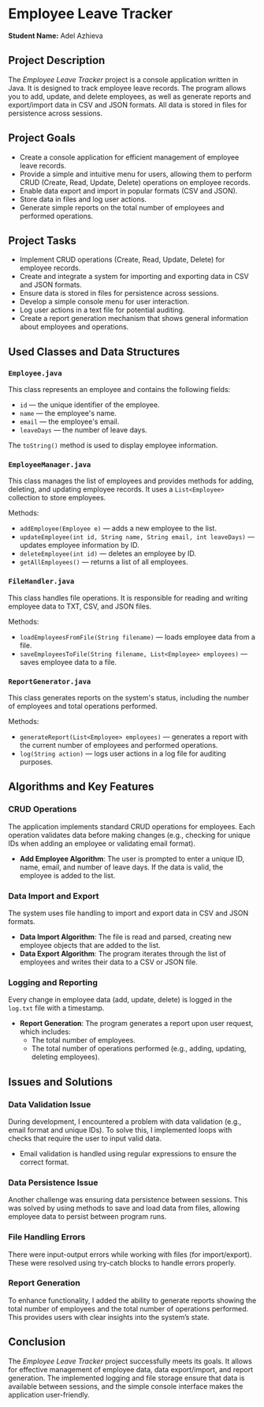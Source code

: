 # Employee Leave Tracker
**Student Name:** Adel Azhieva

## Project Description

The *Employee Leave Tracker* project is a console application written in Java. It is designed to track employee leave records. The program allows you to add, update, and delete employees, as well as generate reports and export/import data in CSV and JSON formats. All data is stored in files for persistence across sessions.

## Project Goals

- Create a console application for efficient management of employee leave records.
- Provide a simple and intuitive menu for users, allowing them to perform CRUD (Create, Read, Update, Delete) operations on employee records.
- Enable data export and import in popular formats (CSV and JSON).
- Store data in files and log user actions.
- Generate simple reports on the total number of employees and performed operations.

## Project Tasks

- Implement CRUD operations (Create, Read, Update, Delete) for employee records.
- Create and integrate a system for importing and exporting data in CSV and JSON formats.
- Ensure data is stored in files for persistence across sessions.
- Develop a simple console menu for user interaction.
- Log user actions in a text file for potential auditing.
- Create a report generation mechanism that shows general information about employees and operations.

## Used Classes and Data Structures

### `Employee.java`
This class represents an employee and contains the following fields:
- `id` — the unique identifier of the employee.
- `name` — the employee's name.
- `email` — the employee's email.
- `leaveDays` — the number of leave days.

The `toString()` method is used to display employee information.

### `EmployeeManager.java`
This class manages the list of employees and provides methods for adding, deleting, and updating employee records. It uses a `List<Employee>` collection to store employees.

Methods:
- `addEmployee(Employee e)` — adds a new employee to the list.
- `updateEmployee(int id, String name, String email, int leaveDays)` — updates employee information by ID.
- `deleteEmployee(int id)` — deletes an employee by ID.
- `getAllEmployees()` — returns a list of all employees.

### `FileHandler.java`
This class handles file operations. It is responsible for reading and writing employee data to TXT, CSV, and JSON files.

Methods:
- `loadEmployeesFromFile(String filename)` — loads employee data from a file.
- `saveEmployeesToFile(String filename, List<Employee> employees)` — saves employee data to a file.

### `ReportGenerator.java`
This class generates reports on the system's status, including the number of employees and total operations performed.

Methods:
- `generateReport(List<Employee> employees)` — generates a report with the current number of employees and performed operations.
- `log(String action)` — logs user actions in a log file for auditing purposes.

## Algorithms and Key Features

### CRUD Operations
The application implements standard CRUD operations for employees. Each operation validates data before making changes (e.g., checking for unique IDs when adding an employee or validating email format).

- **Add Employee Algorithm**: The user is prompted to enter a unique ID, name, email, and number of leave days. If the data is valid, the employee is added to the list.

### Data Import and Export
The system uses file handling to import and export data in CSV and JSON formats.

- **Data Import Algorithm**: The file is read and parsed, creating new employee objects that are added to the list.
- **Data Export Algorithm**: The program iterates through the list of employees and writes their data to a CSV or JSON file.

### Logging and Reporting
Every change in employee data (add, update, delete) is logged in the `log.txt` file with a timestamp.

- **Report Generation**: The program generates a report upon user request, which includes:
  - The total number of employees.
  - The total number of operations performed (e.g., adding, updating, deleting employees).

## Issues and Solutions

### Data Validation Issue
During development, I encountered a problem with data validation (e.g., email format and unique IDs). To solve this, I implemented loops with checks that require the user to input valid data.

- Email validation is handled using regular expressions to ensure the correct format.

### Data Persistence Issue
Another challenge was ensuring data persistence between sessions. This was solved by using methods to save and load data from files, allowing employee data to persist between program runs.

### File Handling Errors
There were input-output errors while working with files (for import/export). These were resolved using try-catch blocks to handle errors properly.

### Report Generation
To enhance functionality, I added the ability to generate reports showing the total number of employees and the total number of operations performed. This provides users with clear insights into the system’s state.

## Conclusion
The *Employee Leave Tracker* project successfully meets its goals. It allows for effective management of employee data, data export/import, and report generation. The implemented logging and file storage ensure that data is available between sessions, and the simple console interface makes the application user-friendly.



